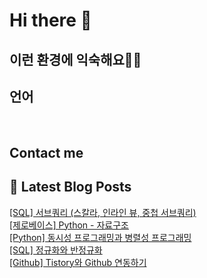 # Hi there 👋

## 이런 환경에 익숙해요✍🏼

## 언어

<p>
  <img alt="" src= "https://img.shields.io/badge/JavaScript-F7DF1E?style=flat-square&logo=JavaScript&logoColor=white"/> 
  <img alt="" src= "https://img.shields.io/badge/TypeScript-black?logo=typescript&logoColor=blue"/>
</p>

## Contact me

## 📕 Latest Blog Posts

<a href=https://leejaehoon.tistory.com/entry/SQL-%EC%84%9C%EB%B8%8C%EC%BF%BC%EB%A6%AC-%EC%8A%A4%EC%B9%BC%EB%9D%BC-%EC%9D%B8%EB%9D%BC%EC%9D%B8-%EB%B7%B0-%EC%A4%91%EC%B2%A9-%EC%84%9C%EB%B8%8C%EC%BF%BC%EB%A6%AC>[SQL] 서브쿼리 (스칼라, 인라인 뷰, 중첩 서브쿼리)</a></br><a href=https://leejaehoon.tistory.com/entry/%EC%A0%9C%EB%A1%9C%EB%B2%A0%EC%9D%B4%EC%8A%A4-Python-%EC%9E%90%EB%A3%8C%EA%B5%AC%EC%A1%B0>[제로베이스]  Python - 자료구조</a></br><a href=https://leejaehoon.tistory.com/entry/Python-%EB%8F%99%EC%8B%9C%EC%84%B1-%ED%94%84%EB%A1%9C%EA%B7%B8%EB%9E%98%EB%B0%8D%EA%B3%BC-%EB%B3%91%EB%A0%AC%EC%84%B1-%ED%94%84%EB%A1%9C%EA%B7%B8%EB%9E%98%EB%B0%8D>[Python] 동시성 프로그래밍과 병렬성 프로그래밍</a></br><a href=https://leejaehoon.tistory.com/entry/SQL-%EC%A0%95%EA%B7%9C%ED%99%94%EC%99%80-%EB%B0%98%EC%A0%95%EA%B7%9C%ED%99%94>[SQL] 정규화와 반정규화</a></br><a href=https://leejaehoon.tistory.com/entry/Github-Tistory-Github-%EC%97%B0%EB%8F%99%ED%95%98%EA%B8%B0>[Github] Tistory와 Github 연동하기</a></br>